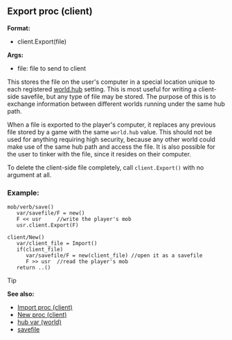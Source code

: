 ## Export proc (client)

<!-- -->
**Format:**
+   client.Export(file)
<!-- -->
**Args:**
+   file: file to send to client


This stores the file on the user\'s computer in a special
location unique to each registered [world.hub](/ref/world/var/hub.md) setting.
This is most useful for writing a client-side savefile, but any type of
file may be stored. The purpose of this is to exchange information
between different worlds running under the same hub path. 

When
a file is exported to the player\'s computer, it replaces any previous
file stored by a game with the same `world.hub` value. This should not
be used for anything requiring high security, because any other world
could make use of the same hub path and access the file. It is also
possible for the user to tinker with the file, since it resides on their
computer. 

To delete the client-side file completely, call
`client.Export()` with no argument at all.
### Example:

```dm
mob/verb/save()
   var/savefile/F = new()
   F << usr     //write the player's mob
   usr.client.Export(F)

client/New()
   var/client_file = Import()
   if(client_file)
      var/savefile/F = new(client_file) //open it as a savefile
      F >> usr  //read the player's mob
   return ..()
```


> [!TIP] 
> **See also:**
> +   [Import proc (client)](/ref/client/proc/Import.md) 
> +   [New proc (client)](/ref/client/proc/New.md) 
> +   [hub var (world)](/ref/world/var/hub.md) 
> +   [savefile](/ref/savefile.md) 